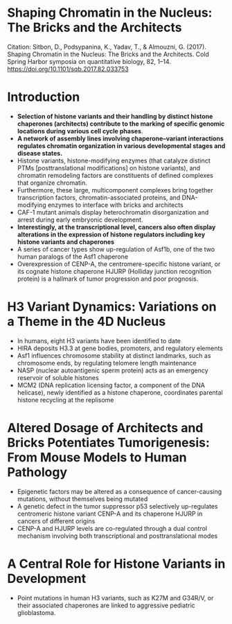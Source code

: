 # Shaping Chromatin in the Nucleus: The Bricks and the Architects

Citation: Sitbon, D., Podsypanina, K., Yadav, T., & Almouzni, G. (2017). Shaping Chromatin in the Nucleus: The Bricks and the Architects. Cold Spring Harbor symposia on quantitative biology, 82, 1–14. https://doi.org/10.1101/sqb.2017.82.033753

# Introduction

- **Selection of histone variants and their handling by distinct histone chaperones (architects) contribute to the marking of specific genomic locations during various cell cycle phases**.
- **A network of assembly lines involving chaperone–variant interactions regulates chromatin organization in various developmental stages and disease states.**
- Histone variants, histone-modifying enzymes (that catalyze distinct PTMs [posttranslational modifications] on histone variants), and chromatin remodeling factors are constituents of defined complexes that organize chromatin.
- Furthermore, these large, multicomponent complexes bring together transcription factors, chromatin-associated proteins, and DNA-modifying enzymes to interface with bricks and architects
- CAF-1 mutant animals display heterochromatin disorganization and arrest during early embryonic development.
- **Interestingly, at the transcriptional level, cancers also often display alterations in the expression of histone regulators including key histone variants and chaperones**
- A series of cancer types show up-regulation of Asf1b, one of the two human paralogs of the Asf1 chaperone
- Overexpression of CENP-A, the centromere-specific histone variant, or its cognate histone chaperone HJURP (Holliday junction recognition protein) is a hallmark of tumor progression and poor prognosis.

# H3 Variant Dynamics: Variations on a Theme in the 4D Nucleus

- In humans, eight H3 variants have been identified to date
- HIRA deposits H3.3 at gene bodies, promoters, and regulatory elements
- Asf1 influences chromosome stability at distinct landmarks, such as chromosome ends, by regulating telomere length maintenance
- NASP (nuclear autoantigenic sperm protein) acts as an emergency reservoir of soluble histones
- MCM2 (DNA replication licensing factor, a component of the DNA helicase), newly identified as a histone chaperone, coordinates parental histone recycling at the replisome

# Altered Dosage of Architects and Bricks Potentiates Tumorigenesis: From Mouse Models to Human Pathology

- Epigenetic factors may be altered as a consequence of cancer-causing mutations, without themselves being mutated
- A genetic defect in the tumor suppressor p53 selectively up-regulates centromeric histone variant CENP-A and its chaperone HJURP in cancers of different origins
- CENP-A and HJURP levels are co-regulated through a dual control mechanism involving both transcriptional and posttranslational modes

# A Central Role for Histone Variants in Development

- Point mutations in human H3 variants, such as K27M and G34R/V, or their associated chaperones are linked to aggressive pediatric glioblastoma.
